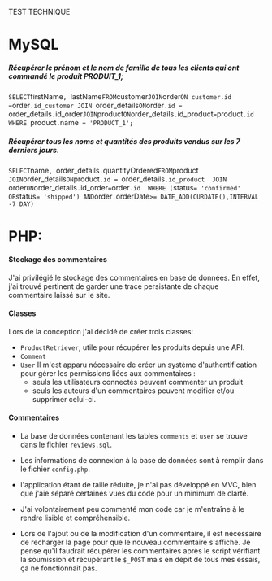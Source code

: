 TEST TECHNIQUE 
# MySQL
##### Récupérer le prénom et le nom de famille de tous les clients qui ont commandé le produit PRODUIT_1; 
` SELECT `firstName`, `lastName` FROM `customer`
     JOIN `order` ON customer.id = `order`.id_customer
     JOIN `order_details` ON `order`.id = `order_details`.`id_order`
     JOIN `product` ON `order_details`.`id_product` = `product`.id
         WHERE `product`.`name` = 'PRODUCT_1';`
 
##### Récupérer tous les noms et quantités des produits vendus sur les 7 derniers jours.

` SELECT `name`, `order_details`.`quantityOrdered` FROM `product` 
    JOIN `order_details` ON `product`.id = `order_details`.id_product 
    JOIN `order` ON `order_details`.`id_order` = `order`.id 
        WHERE (`status` = 'confirmed' OR `status` = 'shipped') AND `order`.`orderDate`>= DATE_ADD(CURDATE(),INTERVAL -7 DAY)
         `
# PHP: 
#### Stockage des commentaires
 J'ai privilégié le stockage des commentaires en base de données. En effet, j'ai trouvé pertinent de garder une trace persistante de chaque commentaire laissé sur le site.
#### Classes
 Lors de la conception j'ai décidé de créer trois classes:
  - `ProductRetriever`, utile pour récupérer les produits depuis une API. 
  - `Comment`
  - `User` Il m'est apparu nécessaire de créer un système d'authentification pour gérer les permissions liées aux commentaires :
    * seuls les utilisateurs connectés peuvent commenter un produit
    * seuls les auteurs d'un commentaires peuvent modifier et/ou supprimer celui-ci. 
    
#### Commentaires

- La base de données contenant les tables `comments` et `user` se trouve dans le fichier `reviews.sql`.
- Les informations de connexion à la base de données sont à remplir dans le fichier `config.php`.

- l'application étant de taille réduite, je n'ai pas développé en MVC, bien que j'aie séparé certaines vues du code pour un minimum de clarté.
- J'ai volontairement peu commenté mon code car je m'entraîne à le rendre lisible et compréhensible.
- Lors de l'ajout ou de la modification d'un commentaire, il est nécessaire de recharger la page pour que le nouveau commentaire s'affiche. Je pense qu'il faudrait récupérer les commentaires après le script vérifiant la soumission et récupérant le `$_POST` mais en dépit de tous mes essais, ça ne fonctionnait pas.



